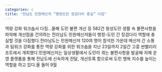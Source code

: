 ```yaml
---
categories: c
title: "전남도 민원메신저 “행정도민 징검다리 충실” 다짐"
---
```

역량 강화 워크숍서 다짐…올해 도민 불편 개선 등 582건 왕성도민 생활 속 불편사항을 파악해 개선점을 건의하는 전라남도 민원메신저들이 행정-도민 간 징검다리 역할에 충실할 것을 다짐했다.전라남도는 민원메신저 120여 명이 참석한 가운데 메신저 간 소통과 팀워크 강화를 통한 역량 강화를 위한 워크숍을 지난 23일까지 2일간 고흥 썬벨리리조트에서 개최했다.민원메신저는 일상생활에서 도민이 겪는 불편사항을 발굴해 자체 운영 플랫폼을 통해 전남도에 신속하게 전달, 개선토록 함으로써 도민 행복 지수를 높이는 역할을 하고 있다.올 들어 9월